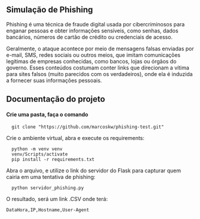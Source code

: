 
## Simulação de Phishing

Phishing é uma técnica de fraude digital usada por cibercriminosos para enganar pessoas e obter informações sensíveis, como senhas, dados bancários, números de cartão de crédito ou credenciais de acesso.

Geralmente, o ataque acontece por meio de mensagens falsas enviadas por e-mail, SMS, redes sociais ou outros meios, que imitam comunicações legítimas de empresas conhecidas, como bancos, lojas ou órgãos do governo. Esses conteúdos costumam conter links que direcionam a vítima para sites falsos (muito parecidos com os verdadeiros), onde ela é induzida a fornecer suas informações pessoais.

## Documentação do projeto

#### Crie uma pasta, faça o comando

```http
  git clone "https://github.com/marcoskw/phishing-test.git"
```

Crie o ambiente virtual, abra e execute os requirements:

```http
  python -m venv venv
  venv/Scripts/activate
  pip install -r requirements.txt
```

Abra o arquivo, e utilize o link do servidor do Flask para capturar quem cairia em uma tentativa de phishing:

```http
  python servidor_phishing.py
```

O resultado, será um link .CSV onde terá:
```csv
DataHora,IP,Hostname,User-Agent
```